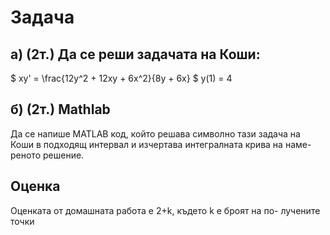 # Задача
## а) (2т.) Да се реши задачата на Коши:
$ xy' = \frac{12y^2 + 12xy + 6x^2}{8y + 6x} $
y(1) = 4
## б) (2т.) Mathlab
Да се напише MATLAB код, който решава символно тази задача
на Коши в подходящ интервал и изчертава интегралната крива на наме-
реното решение.
## Оценка
Оценката от домашната работа е 2+k, където k е броят на по-
лучените точки

